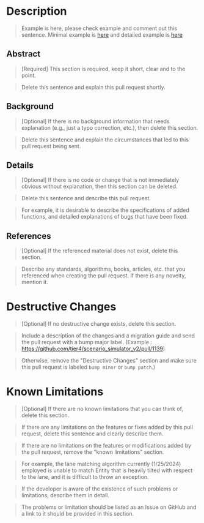 # Description

> Example is here, please check example and comment out this sentence. Minimal example is [here](pull_request_samples/example_simple.md) and detailed example is [here](pull_request_samples/example_detail.md)

## Abstract

> [Required] This section is required, keep it short, clear and to the point.

> Delete this sentence and explain this pull request shortly.

## Background

> [Optional] If there is no background information that needs explanation (e.g., just a typo correction, etc.), then delete this section.

> Delete this sentence and explain the circumstances that led to this pull request being sent.

## Details

> [Optional] If there is no code or change that is not immediately obvious without explanation, then this section can be deleted.

> Delete this sentence and describe this pull request.

> For example, it is desirable to describe the specifications of added functions, and detailed explanations of bugs that have been fixed.

## References

> [Optional] If the referenced material does not exist, delete this section.

> Describe any standards, algorithms, books, articles, etc. that you referenced when creating the pull request. If there is any novelty, mention it.

# Destructive Changes

> [Optional] If no destructive change exists, delete this section.

> Include a description of the changes and a migration guide and send the pull request with a bump major label. (Example : https://github.com/tier4/scenario_simulator_v2/pull/1139)

> Otherwise, remove the "Destructive Changes" section and make sure this pull request is labeled `bump minor` or `bump patch`.)

# Known Limitations

> [Optional] If there are no known limitations that you can think of, delete this section.

> If there are any limitations on the features or fixes added by this pull request, delete this sentence and clearly describe them.

> If there are no limitations on the features or modifications added by the pull request, remove the "known limitations" section.

> For example, the lane matching algorithm currently (1/25/2024) employed is unable to match Entity that is heavily tilted with respect to the lane, and it is difficult to throw an exception.

> If the developer is aware of the existence of such problems or limitations, describe them in detail.

> The problems or limitation should be listed as an Issue on GitHub and a link to it should be provided in this section.
